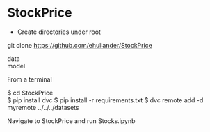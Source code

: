 # StockPrice

* Create directories under root  

git clone https://github.com/ehullander/StockPrice 

data  
model  

From a terminal

$ cd StockPrice  
$ pip install dvc
$ pip install -r requirements.txt
$ dvc remote add -d myremote ../../../datasets

Navigate to StockPrice and run Stocks.ipynb